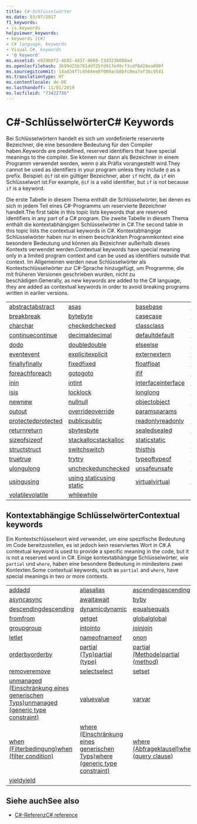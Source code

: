 ```yaml
---
title: C#-Schlüsselwörter
ms.date: 03/07/2017
f1_keywords:
- cs.keywords
helpviewer_keywords:
- keywords [C#]
- C# language, keywords
- Visual C#, keywords
- '@ keyword'
ms.assetid: e929b0f2-4b92-4d37-8060-23d323b098ad
ms.openlocfilehash: 3699d25b781ddf25fd917e49cf3cdf8d20ea090f
ms.sourcegitcommit: 14ad34f7c4564ee0f009acb8bfc0ea7af3bc9541
ms.translationtype: HT
ms.contentlocale: de-DE
ms.lasthandoff: 11/01/2019
ms.locfileid: "73422736"
---
```

# <a name="c-keywords"></a><span data-ttu-id="7eede-102">C#-Schlüsselwörter</span><span class="sxs-lookup"><span data-stu-id="7eede-102">C# Keywords</span></span>

<span data-ttu-id="7eede-103">Bei Schlüsselwörtern handelt es sich um vordefinierte reservierte Bezeichner, die eine besondere Bedeutung für den Compiler haben.</span><span class="sxs-lookup"><span data-stu-id="7eede-103">Keywords are predefined, reserved identifiers that have special meanings to the compiler.</span></span> <span data-ttu-id="7eede-104">Sie können nur dann als Bezeichner in einem Programm verwendet werden, wenn `@` als Präfix vorangestellt wird.</span><span class="sxs-lookup"><span data-stu-id="7eede-104">They cannot be used as identifiers in your program unless they include `@` as a prefix.</span></span> <span data-ttu-id="7eede-105">Beispiel: `@if` ist ein gültiger Bezeichner, aber `if` nicht, da `if` ein Schlüsselwort ist.</span><span class="sxs-lookup"><span data-stu-id="7eede-105">For example, `@if` is a valid identifier, but `if` is not because `if` is a keyword.</span></span>  
  
 <span data-ttu-id="7eede-106">Die erste Tabelle in diesem Thema enthält die Schlüsselwörter, bei denen es sich in jedem Teil eines C#-Programms um reservierte Bezeichner handelt.</span><span class="sxs-lookup"><span data-stu-id="7eede-106">The first table in this topic lists keywords that are reserved identifiers in any part of a C# program.</span></span> <span data-ttu-id="7eede-107">Die zweite Tabelle in diesem Thema enthält die kontextabhängigen Schlüsselwörter in C#.</span><span class="sxs-lookup"><span data-stu-id="7eede-107">The second table in this topic lists the contextual keywords in C#.</span></span> <span data-ttu-id="7eede-108">Kontextabhängige Schlüsselwörter haben nur in einem beschränkten Programmkontext eine besondere Bedeutung und können als Bezeichner außerhalb dieses Kontexts verwendet werden.</span><span class="sxs-lookup"><span data-stu-id="7eede-108">Contextual keywords have special meaning only in a limited program context and can be used as identifiers outside that context.</span></span> <span data-ttu-id="7eede-109">Im Allgemeinen werden neue Schlüsselwörter als Kontextschlüsselwörter zur C#-Sprache hinzugefügt, um Programme, die mit früheren Versionen geschrieben wurden, nicht zu beschädigen.</span><span class="sxs-lookup"><span data-stu-id="7eede-109">Generally, as new keywords are added to the C# language, they are added as contextual keywords in order to avoid breaking programs written in earlier versions.</span></span>  
  
|||||  
|---|---|---|---|  
|[<span data-ttu-id="7eede-110">abstract</span><span class="sxs-lookup"><span data-stu-id="7eede-110">abstract</span></span>](abstract.md)|[<span data-ttu-id="7eede-111">as</span><span class="sxs-lookup"><span data-stu-id="7eede-111">as</span></span>](../operators/type-testing-and-cast.md#as-operator)|[<span data-ttu-id="7eede-112">base</span><span class="sxs-lookup"><span data-stu-id="7eede-112">base</span></span>](base.md)|[<span data-ttu-id="7eede-113">bool</span><span class="sxs-lookup"><span data-stu-id="7eede-113">bool</span></span>](bool.md)|  
|[<span data-ttu-id="7eede-114">break</span><span class="sxs-lookup"><span data-stu-id="7eede-114">break</span></span>](break.md)|[<span data-ttu-id="7eede-115">byte</span><span class="sxs-lookup"><span data-stu-id="7eede-115">byte</span></span>](../builtin-types/integral-numeric-types.md)|[<span data-ttu-id="7eede-116">case</span><span class="sxs-lookup"><span data-stu-id="7eede-116">case</span></span>](switch.md)|[<span data-ttu-id="7eede-117">catch</span><span class="sxs-lookup"><span data-stu-id="7eede-117">catch</span></span>](try-catch.md)|  
|[<span data-ttu-id="7eede-118">char</span><span class="sxs-lookup"><span data-stu-id="7eede-118">char</span></span>](char.md)|[<span data-ttu-id="7eede-119">checked</span><span class="sxs-lookup"><span data-stu-id="7eede-119">checked</span></span>](checked.md)|[<span data-ttu-id="7eede-120">class</span><span class="sxs-lookup"><span data-stu-id="7eede-120">class</span></span>](class.md)|[<span data-ttu-id="7eede-121">const</span><span class="sxs-lookup"><span data-stu-id="7eede-121">const</span></span>](const.md)|  
|[<span data-ttu-id="7eede-122">continue</span><span class="sxs-lookup"><span data-stu-id="7eede-122">continue</span></span>](continue.md)|[<span data-ttu-id="7eede-123">decimal</span><span class="sxs-lookup"><span data-stu-id="7eede-123">decimal</span></span>](../builtin-types/floating-point-numeric-types.md)|[<span data-ttu-id="7eede-124">default</span><span class="sxs-lookup"><span data-stu-id="7eede-124">default</span></span>](default.md)|[<span data-ttu-id="7eede-125">delegate</span><span class="sxs-lookup"><span data-stu-id="7eede-125">delegate</span></span>](../builtin-types/reference-types.md)|  
|[<span data-ttu-id="7eede-126">do</span><span class="sxs-lookup"><span data-stu-id="7eede-126">do</span></span>](do.md)|[<span data-ttu-id="7eede-127">double</span><span class="sxs-lookup"><span data-stu-id="7eede-127">double</span></span>](../builtin-types/floating-point-numeric-types.md)|[<span data-ttu-id="7eede-128">else</span><span class="sxs-lookup"><span data-stu-id="7eede-128">else</span></span>](if-else.md)|[<span data-ttu-id="7eede-129">enum</span><span class="sxs-lookup"><span data-stu-id="7eede-129">enum</span></span>](enum.md)|  
|[<span data-ttu-id="7eede-130">event</span><span class="sxs-lookup"><span data-stu-id="7eede-130">event</span></span>](event.md)|[<span data-ttu-id="7eede-131">explicit</span><span class="sxs-lookup"><span data-stu-id="7eede-131">explicit</span></span>](../operators/user-defined-conversion-operators.md)|[<span data-ttu-id="7eede-132">extern</span><span class="sxs-lookup"><span data-stu-id="7eede-132">extern</span></span>](extern.md)|[<span data-ttu-id="7eede-133">false</span><span class="sxs-lookup"><span data-stu-id="7eede-133">false</span></span>](false-literal.md)|  
|[<span data-ttu-id="7eede-134">finally</span><span class="sxs-lookup"><span data-stu-id="7eede-134">finally</span></span>](try-finally.md)|[<span data-ttu-id="7eede-135">fixed</span><span class="sxs-lookup"><span data-stu-id="7eede-135">fixed</span></span>](fixed-statement.md)|[<span data-ttu-id="7eede-136">float</span><span class="sxs-lookup"><span data-stu-id="7eede-136">float</span></span>](../builtin-types/floating-point-numeric-types.md)|[<span data-ttu-id="7eede-137">for</span><span class="sxs-lookup"><span data-stu-id="7eede-137">for</span></span>](for.md)|  
|[<span data-ttu-id="7eede-138">foreach</span><span class="sxs-lookup"><span data-stu-id="7eede-138">foreach</span></span>](foreach-in.md)|[<span data-ttu-id="7eede-139">goto</span><span class="sxs-lookup"><span data-stu-id="7eede-139">goto</span></span>](goto.md)|[<span data-ttu-id="7eede-140">if</span><span class="sxs-lookup"><span data-stu-id="7eede-140">if</span></span>](if-else.md)|[<span data-ttu-id="7eede-141">implicit</span><span class="sxs-lookup"><span data-stu-id="7eede-141">implicit</span></span>](../operators/user-defined-conversion-operators.md)|  
|[<span data-ttu-id="7eede-142">in</span><span class="sxs-lookup"><span data-stu-id="7eede-142">in</span></span>](in.md)|[<span data-ttu-id="7eede-143">int</span><span class="sxs-lookup"><span data-stu-id="7eede-143">int</span></span>](../builtin-types/integral-numeric-types.md)|[<span data-ttu-id="7eede-144">interface</span><span class="sxs-lookup"><span data-stu-id="7eede-144">interface</span></span>](interface.md)|[<span data-ttu-id="7eede-145">internal</span><span class="sxs-lookup"><span data-stu-id="7eede-145">internal</span></span>](internal.md)|
|[<span data-ttu-id="7eede-146">is</span><span class="sxs-lookup"><span data-stu-id="7eede-146">is</span></span>](is.md)|[<span data-ttu-id="7eede-147">lock</span><span class="sxs-lookup"><span data-stu-id="7eede-147">lock</span></span>](lock-statement.md)|[<span data-ttu-id="7eede-148">long</span><span class="sxs-lookup"><span data-stu-id="7eede-148">long</span></span>](../builtin-types/integral-numeric-types.md)|[<span data-ttu-id="7eede-149">namespace</span><span class="sxs-lookup"><span data-stu-id="7eede-149">namespace</span></span>](namespace.md)|
|[<span data-ttu-id="7eede-150">new</span><span class="sxs-lookup"><span data-stu-id="7eede-150">new</span></span>](../operators/new-operator.md)|[<span data-ttu-id="7eede-151">null</span><span class="sxs-lookup"><span data-stu-id="7eede-151">null</span></span>](null.md)|[<span data-ttu-id="7eede-152">object</span><span class="sxs-lookup"><span data-stu-id="7eede-152">object</span></span>](../builtin-types/reference-types.md)|[<span data-ttu-id="7eede-153">operator</span><span class="sxs-lookup"><span data-stu-id="7eede-153">operator</span></span>](../operators/operator-overloading.md)|
|[<span data-ttu-id="7eede-154">out</span><span class="sxs-lookup"><span data-stu-id="7eede-154">out</span></span>](out.md)|[<span data-ttu-id="7eede-155">override</span><span class="sxs-lookup"><span data-stu-id="7eede-155">override</span></span>](override.md)|[<span data-ttu-id="7eede-156">params</span><span class="sxs-lookup"><span data-stu-id="7eede-156">params</span></span>](params.md)|[<span data-ttu-id="7eede-157">private</span><span class="sxs-lookup"><span data-stu-id="7eede-157">private</span></span>](private.md)|
|[<span data-ttu-id="7eede-158">protected</span><span class="sxs-lookup"><span data-stu-id="7eede-158">protected</span></span>](protected.md)|[<span data-ttu-id="7eede-159">public</span><span class="sxs-lookup"><span data-stu-id="7eede-159">public</span></span>](public.md)|[<span data-ttu-id="7eede-160">readonly</span><span class="sxs-lookup"><span data-stu-id="7eede-160">readonly</span></span>](readonly.md)|[<span data-ttu-id="7eede-161">ref</span><span class="sxs-lookup"><span data-stu-id="7eede-161">ref</span></span>](ref.md)|
|[<span data-ttu-id="7eede-162">return</span><span class="sxs-lookup"><span data-stu-id="7eede-162">return</span></span>](return.md)|[<span data-ttu-id="7eede-163">sbyte</span><span class="sxs-lookup"><span data-stu-id="7eede-163">sbyte</span></span>](../builtin-types/integral-numeric-types.md)|[<span data-ttu-id="7eede-164">sealed</span><span class="sxs-lookup"><span data-stu-id="7eede-164">sealed</span></span>](sealed.md)|[<span data-ttu-id="7eede-165">short</span><span class="sxs-lookup"><span data-stu-id="7eede-165">short</span></span>](../builtin-types/integral-numeric-types.md)||
[<span data-ttu-id="7eede-166">sizeof</span><span class="sxs-lookup"><span data-stu-id="7eede-166">sizeof</span></span>](../operators/sizeof.md)|[<span data-ttu-id="7eede-167">stackalloc</span><span class="sxs-lookup"><span data-stu-id="7eede-167">stackalloc</span></span>](../operators/stackalloc.md)|[<span data-ttu-id="7eede-168">static</span><span class="sxs-lookup"><span data-stu-id="7eede-168">static</span></span>](static.md)|[<span data-ttu-id="7eede-169">string</span><span class="sxs-lookup"><span data-stu-id="7eede-169">string</span></span>](../builtin-types/reference-types.md)|
|[<span data-ttu-id="7eede-170">struct</span><span class="sxs-lookup"><span data-stu-id="7eede-170">struct</span></span>](struct.md)|[<span data-ttu-id="7eede-171">switch</span><span class="sxs-lookup"><span data-stu-id="7eede-171">switch</span></span>](switch.md)|[<span data-ttu-id="7eede-172">this</span><span class="sxs-lookup"><span data-stu-id="7eede-172">this</span></span>](this.md)|[<span data-ttu-id="7eede-173">throw</span><span class="sxs-lookup"><span data-stu-id="7eede-173">throw</span></span>](throw.md)|
|[<span data-ttu-id="7eede-174">true</span><span class="sxs-lookup"><span data-stu-id="7eede-174">true</span></span>](true-literal.md)|[<span data-ttu-id="7eede-175">try</span><span class="sxs-lookup"><span data-stu-id="7eede-175">try</span></span>](try-catch.md)|[<span data-ttu-id="7eede-176">typeof</span><span class="sxs-lookup"><span data-stu-id="7eede-176">typeof</span></span>](../operators/type-testing-and-cast.md#typeof-operator)|[<span data-ttu-id="7eede-177">uint</span><span class="sxs-lookup"><span data-stu-id="7eede-177">uint</span></span>](../builtin-types/integral-numeric-types.md)|
|[<span data-ttu-id="7eede-178">ulong</span><span class="sxs-lookup"><span data-stu-id="7eede-178">ulong</span></span>](../builtin-types/integral-numeric-types.md)|[<span data-ttu-id="7eede-179">unchecked</span><span class="sxs-lookup"><span data-stu-id="7eede-179">unchecked</span></span>](unchecked.md)|[<span data-ttu-id="7eede-180">unsafe</span><span class="sxs-lookup"><span data-stu-id="7eede-180">unsafe</span></span>](unsafe.md)|[<span data-ttu-id="7eede-181">ushort</span><span class="sxs-lookup"><span data-stu-id="7eede-181">ushort</span></span>](../builtin-types/integral-numeric-types.md)|
|[<span data-ttu-id="7eede-182">using</span><span class="sxs-lookup"><span data-stu-id="7eede-182">using</span></span>](using.md)|[<span data-ttu-id="7eede-183">using static</span><span class="sxs-lookup"><span data-stu-id="7eede-183">using static</span></span>](using-static.md)|[<span data-ttu-id="7eede-184">virtual</span><span class="sxs-lookup"><span data-stu-id="7eede-184">virtual</span></span>](virtual.md)|[<span data-ttu-id="7eede-185">void</span><span class="sxs-lookup"><span data-stu-id="7eede-185">void</span></span>](void.md)|
|[<span data-ttu-id="7eede-186">volatile</span><span class="sxs-lookup"><span data-stu-id="7eede-186">volatile</span></span>](volatile.md)|[<span data-ttu-id="7eede-187">while</span><span class="sxs-lookup"><span data-stu-id="7eede-187">while</span></span>](while.md)|

## <a name="contextual-keywords"></a><span data-ttu-id="7eede-188">Kontextabhängige Schlüsselwörter</span><span class="sxs-lookup"><span data-stu-id="7eede-188">Contextual keywords</span></span>

 <span data-ttu-id="7eede-189">Ein Kontextschlüsselwort wird verwendet, um eine spezifische Bedeutung im Code bereitzustellen, es ist jedoch kein reserviertes Wort in C#.</span><span class="sxs-lookup"><span data-stu-id="7eede-189">A contextual keyword is used to provide a specific meaning in the code, but it is not a reserved word in C#.</span></span> <span data-ttu-id="7eede-190">Einige kontextabhängige Schlüsselwörter, wie `partial` und `where`, haben eine besondere Bedeutung in mindestens zwei Kontexten.</span><span class="sxs-lookup"><span data-stu-id="7eede-190">Some contextual keywords, such as `partial` and `where`, have special meanings in two or more contexts.</span></span>  
  
||||  
|---|---|---|  
|[<span data-ttu-id="7eede-191">add</span><span class="sxs-lookup"><span data-stu-id="7eede-191">add</span></span>](add.md)|[<span data-ttu-id="7eede-192">alias</span><span class="sxs-lookup"><span data-stu-id="7eede-192">alias</span></span>](extern-alias.md)|[<span data-ttu-id="7eede-193">ascending</span><span class="sxs-lookup"><span data-stu-id="7eede-193">ascending</span></span>](ascending.md)|
|[<span data-ttu-id="7eede-194">async</span><span class="sxs-lookup"><span data-stu-id="7eede-194">async</span></span>](async.md)|[<span data-ttu-id="7eede-195">await</span><span class="sxs-lookup"><span data-stu-id="7eede-195">await</span></span>](../operators/await.md)|[<span data-ttu-id="7eede-196">by</span><span class="sxs-lookup"><span data-stu-id="7eede-196">by</span></span>](by.md)|
|[<span data-ttu-id="7eede-197">descending</span><span class="sxs-lookup"><span data-stu-id="7eede-197">descending</span></span>](descending.md)|[<span data-ttu-id="7eede-198">dynamic</span><span class="sxs-lookup"><span data-stu-id="7eede-198">dynamic</span></span>](../builtin-types/reference-types.md)|[<span data-ttu-id="7eede-199">equals</span><span class="sxs-lookup"><span data-stu-id="7eede-199">equals</span></span>](equals.md)|
|[<span data-ttu-id="7eede-200">from</span><span class="sxs-lookup"><span data-stu-id="7eede-200">from</span></span>](from-clause.md)|[<span data-ttu-id="7eede-201">get</span><span class="sxs-lookup"><span data-stu-id="7eede-201">get</span></span>](get.md)|[<span data-ttu-id="7eede-202">global</span><span class="sxs-lookup"><span data-stu-id="7eede-202">global</span></span>](../operators/namespace-alias-qualifier.md)|
|[<span data-ttu-id="7eede-203">group</span><span class="sxs-lookup"><span data-stu-id="7eede-203">group</span></span>](group-clause.md)|[<span data-ttu-id="7eede-204">into</span><span class="sxs-lookup"><span data-stu-id="7eede-204">into</span></span>](into.md)|[<span data-ttu-id="7eede-205">join</span><span class="sxs-lookup"><span data-stu-id="7eede-205">join</span></span>](join-clause.md)|
|[<span data-ttu-id="7eede-206">let</span><span class="sxs-lookup"><span data-stu-id="7eede-206">let</span></span>](let-clause.md)|[<span data-ttu-id="7eede-207">nameof</span><span class="sxs-lookup"><span data-stu-id="7eede-207">nameof</span></span>](../operators/nameof.md)|[<span data-ttu-id="7eede-208">on</span><span class="sxs-lookup"><span data-stu-id="7eede-208">on</span></span>](on.md)|
|[<span data-ttu-id="7eede-209">orderby</span><span class="sxs-lookup"><span data-stu-id="7eede-209">orderby</span></span>](orderby-clause.md)|[<span data-ttu-id="7eede-210">partial (Typ)</span><span class="sxs-lookup"><span data-stu-id="7eede-210">partial (type)</span></span>](partial-type.md)|[<span data-ttu-id="7eede-211">partial (Methode)</span><span class="sxs-lookup"><span data-stu-id="7eede-211">partial (method)</span></span>](partial-method.md)|
|[<span data-ttu-id="7eede-212">remove</span><span class="sxs-lookup"><span data-stu-id="7eede-212">remove</span></span>](remove.md)|[<span data-ttu-id="7eede-213">select</span><span class="sxs-lookup"><span data-stu-id="7eede-213">select</span></span>](select-clause.md)|[<span data-ttu-id="7eede-214">set</span><span class="sxs-lookup"><span data-stu-id="7eede-214">set</span></span>](set.md)|
|[<span data-ttu-id="7eede-215">unmanaged (Einschränkung eines generischen Typs)</span><span class="sxs-lookup"><span data-stu-id="7eede-215">unmanaged (generic type constraint)</span></span>](where-generic-type-constraint.md)|[<span data-ttu-id="7eede-216">value</span><span class="sxs-lookup"><span data-stu-id="7eede-216">value</span></span>](value.md)|[<span data-ttu-id="7eede-217">var</span><span class="sxs-lookup"><span data-stu-id="7eede-217">var</span></span>](var.md)|
|[<span data-ttu-id="7eede-218">when (Filterbedingung)</span><span class="sxs-lookup"><span data-stu-id="7eede-218">when (filter condition)</span></span>](when.md)|[<span data-ttu-id="7eede-219">where (Einschränkung eines generischen Typs)</span><span class="sxs-lookup"><span data-stu-id="7eede-219">where (generic type constraint)</span></span>](where-generic-type-constraint.md)|[<span data-ttu-id="7eede-220">where (Abfrageklausel)</span><span class="sxs-lookup"><span data-stu-id="7eede-220">where (query clause)</span></span>](where-clause.md)|
|[<span data-ttu-id="7eede-221">yield</span><span class="sxs-lookup"><span data-stu-id="7eede-221">yield</span></span>](yield.md)| | |
  
## <a name="see-also"></a><span data-ttu-id="7eede-222">Siehe auch</span><span class="sxs-lookup"><span data-stu-id="7eede-222">See also</span></span>

- [<span data-ttu-id="7eede-223">C#-Referenz</span><span class="sxs-lookup"><span data-stu-id="7eede-223">C# reference</span></span>](../index.md)
